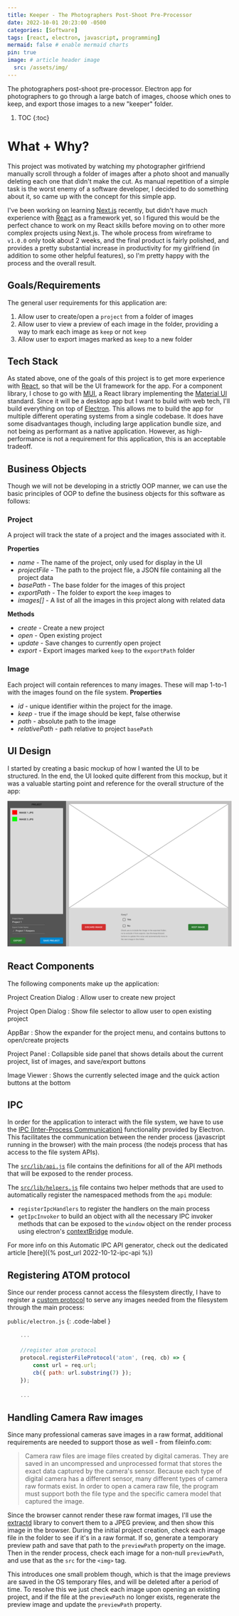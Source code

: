 ```yaml
---
title: Keeper - The Photographers Post-Shoot Pre-Processor
date: 2022-10-01 20:23:00 -0500
categories: [Software]
tags: [react, electron, javascript, programming]
mermaid: false # enable mermaid charts
pin: true
image: # article header image
  src: /assets/img/
---
```


The photographers post-shoot pre-processor. Electron app for photographers to go through a large batch of images, choose which ones to keep, and export those images to a new "keeper" folder.

1. TOC
{:toc}

# What + Why?
This project was motivated by watching my photographer girlfriend manually scroll through a folder of images after a photo shoot and manually deleting each one that didn't make the cut. As manual repetition of a simple task is the worst enemy of a software developer, I decided to do something about it, so came up with the concept for this simple app.

I've been working on learning [Next.js](https://nextjs.org/) recently, but didn't have much experience with [React](https://reactjs.org/) as a framework yet, so I figured this would be the perfect chance to work on my React skills before moving on to other more complex projects using Next.js. The whole process from wireframe to `v1.0.0` only took about 2 weeks, and the final product is fairly polished, and provides a pretty substantial increase in productivity for my girlfriend (in addition to some other helpful features), so I'm pretty happy with the process and the overall result.

## Goals/Requirements
The general user requirements for this application are:

1. Allow user to create/open a `project` from a folder of images
2. Allow user to view a preview of each image in the folder, providing a way to mark each image as `keep` or not `keep`
3. Allow user to export images marked as `keep` to a new folder

## Tech Stack
As stated above, one of the goals of this project is to get more experience with [React](https://reactjs.org/), so that will be the UI framework for the app. For a component library, I chose to go with [MUI](https://mui.com/), a React library implementing the [Material UI](https://material.io/) standard. Since it will be a desktop app but I want to build with web tech, I'll build everything on top of [Electron](https://www.electronjs.org/). This allows me to build the app for multiple different operating systems from a single codebase. It does have some disadvantages though, including large application bundle size, and not being as performant as a native application. However, as high-performance is not a requirement for this application, this is an acceptable tradeoff.

## Business Objects
Though we will not be developing in a strictly OOP manner, we can use the basic principles of OOP to define the business objects for this software as follows:

### Project
A project will track the state of a project and the images associated with it.

**Properties**
- _name_ - The name of the project, only used for display in the UI
- _projectFile_ - The path to the project file, a JSON file containing all the project data
- _basePath_ - The base folder for the images of this project
- _exportPath_ - The folder to export the `keep` images to
- _images[]_ - A list of all the images in this project along with related data

**Methods**
- _create_ - Create a new project
- _open_ - Open existing project
- _update_ - Save changes to currently open project
- _export_ - Export images marked `keep` to the `exportPath` folder

### Image
Each project will contain references to many images. These will map 1-to-1 with the images found on the file system.
**Properties**
- _id_ - unique identifier within the project for the image.
- _keep_ - true if the image should be kept, false otherwise
- _path_ - absolute path to the image
- _relativePath_ - path relative to project `basePath`

## UI Design
I started by creating a basic mockup of how I wanted the UI to be structured. In the end, the UI looked quite different from this mockup, but it was a valuable starting point and reference for the overall structure of the app:

![Mockup](/assets/img/keeper/mockup.png)

## React Components
The following components make up the application:

Project Creation Dialog
: Allow user to create new project

Project Open Dialog
: Show file selector to allow user to open existing project

AppBar
: Show the expander for the project menu, and contains buttons to open/create projects

Project Panel
: Collapsible side panel that shows details about the current project, list of images, and save/export buttons

Image Viewer
: Shows the currently selected image and the quick action buttons at the bottom

## IPC
In order for the application to interact with the file system, we have to use the [IPC (Inter-Process Communication)](https://www.electronjs.org/docs/latest/tutorial/ipc) functionality provided by Electron. This facilitates the communication between the render process (javascript running in the browser) with the main process (the nodejs process that has access to the file system APIs).

The [`src/lib/api.js`](https://github.com/slimnate/keeper/blob/master/src/lib/api.js) file contains the definitions for all of the API methods that will be exposed to the render process.

The [`src/lib/helpers.js`](https://github.com/slimnate/keeper/blob/master/src/lib/helpers.js) file contains two helper methods that are used to automatically register the namespaced methods from the `api` module:
- `registerIpcHandlers` to register the handlers on the main process
- `getIpcInvoker` to build an object with all the necessary IPC invoker methods that can be exposed to the `window` object on the render process using electron's [contextBridge](https://www.electronjs.org/docs/latest/api/context-bridge) module.

For more info on this Automatic IPC API generator, check out the dedicated article [here]({% post_url 2022-10-12-ipc-api %})

## Registering ATOM protocol
Since our render process cannot access the filesystem directly, I have to register a [custom protocol](https://www.electronjs.org/docs/latest/api/protocol) to serve any images needed from the filesystem through the main process:

`public/electron.js`
{: .code-label }

```js
    ...

    //register atom protocol
    protocol.registerFileProtocol('atom', (req, cb) => {
        const url = req.url;
        cb({ path: url.substring(7) });
    });

    ...
```

## Handling Camera Raw images
Since many professional cameras save images in a raw format, additional requirements are needed to support those as well - from fileinfo.com:
> Camera raw files are image files created by digital cameras. They are saved in an uncompressed and unprocessed format that stores the exact data captured by the camera's sensor. Because each type of digital camera has a different sensor, many different types of camera raw formats exist. In order to open a camera raw file, the program must support both the file type and the specific camera model that captured the image.

Since the browser cannot render these raw format images, I'll use the [extractd](https://www.npmjs.com/package/extractd) library to convert them to a JPEG preview, and then show this image in the browser. During the initial project creation, check each image file in the folder to see if it's in a raw format. If so, generate a temporary preview path and save that path to the `previewPath` property on the image. Then in the render process, check each image for a non-null `previewPath`, and use that as the `src` for the `<img>` tag.

This introduces one small problem though, which is that the image previews are saved in the OS temporary files, and will be deleted after a period of time. To resolve this we just check each image upon opening an existing project, and if the file at the `previewPath` no longer exists, regenerate the preview image and update the `previewPath` property.